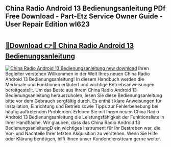 ## China Radio Android 13 Bedienungsanleitung PDf Free Download - Part-Etz Service Owner Guide - User Repair Edition wI623

# <h2><a href="http://df4bkz.blite.top/?on=China+Radio+Android+13+Bedienungsanleitung">🔗Download 👉🔴 China Radio Android 13 Bedienungsanleitung</a></h2>

[![China Radio Android 13 Bedienungsanleitung new download](https://i.imgur.com/lujVjoI.png)](http://df4bkz.blite.top/?on=China+Radio+Android+13+Bedienungsanleitung)
Ihren Begleiter verstehen Willkommen in der Welt Ihres neuen China Radio Android 13 Bedienungsanleitung! In diesem Handbuch werden die Merkmale und Funktionen erläutert und wichtige Betriebsanweisungen bereitgestellt. Um das Beste aus Ihrem China Radio Android 13 Bedienungsanleitung herauszuholen, lesen Sie diese Bedienungsanleitung bitte vor dem Gebrauch sorgfältig durch. Es enthält klare Anweisungen für Installation, Einrichtung und Betrieb sowie Tipps zur Fehlerbehebung bei häufig auftretenden Problemen. Erleben Sie mit Ihrem neuen China Radio Android 13 Bedienungsanleitung die Leistungsfähigkeit der Funktionsliste in Ihrer Handfläche. Wir glauben, dass das China Radio Android 13 BedienungsanleitungD ein wichtiges Instrument für Ihr Bestreben war, die Vor- und Nachteile Ihrer letzten Akquisition zu verstehen. Wenn Sie Hilfe oder Klärung benötigen, hilft Ihnen unser Kundendienstteam gerne weiter.
